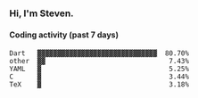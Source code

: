 ### Hi, I'm Steven.

#### Coding activity (past 7 days)
```
Dart   ▓▓▓▓▓▓▓▓▓▓▓▓▓▓▓▓▓▓▓▓▓▓▓▓▓▓▓▓▓▓  80.70%
other  ▓▓                               7.43%
YAML   ▓                                5.25%
C      ▓                                3.44%
TeX    ▓                                3.18%
```
